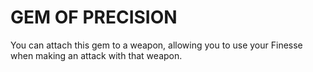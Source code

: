 # GEM OF PRECISION

You can attach this gem to a weapon, allowing you to use your Finesse when making an attack with that weapon.